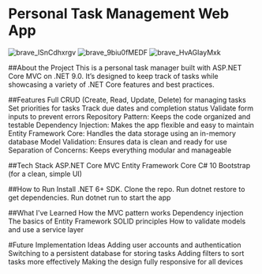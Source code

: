 # Personal Task Management Web App
![brave_lSnCdhxrgv](https://github.com/user-attachments/assets/dfb0513f-b855-4653-b815-f81cb452acb0)
![brave_9biu0fMEDF](https://github.com/user-attachments/assets/460b4448-b626-4472-b9a8-96d2a90eb049)
![brave_HvAGIayMxk](https://github.com/user-attachments/assets/a9437480-f9ac-41be-bc83-08bb27d2b186)


##About the Project
This is a personal task manager built with ASP.NET Core MVC on .NET 9.0. It’s designed to keep track of tasks while showcasing a variety of .NET Core features and best practices.

##Features
Full CRUD (Create, Read, Update, Delete) for managing tasks
Set priorities for tasks
Track due dates and completion status
Validate form inputs to prevent errors
Repository Pattern: Keeps the code organized and testable
Dependency Injection: Makes the app flexible and easy to maintain
Entity Framework Core: Handles the data storage using an in-memory database
Model Validation: Ensures data is clean and ready for use
Separation of Concerns: Keeps everything modular and manageable

##Tech Stack
ASP.NET Core MVC
Entity Framework Core
C# 10
Bootstrap (for a clean, simple UI)

##How to Run
Install .NET 6+ SDK.
Clone the repo.
Run dotnet restore to get dependencies.
Run dotnet run to start the app

##What I've Learned
How the MVC pattern works
Dependency injection
The basics of Entity Framework
SOLID principles
How to validate models and use a service layer

#Future Implementation Ideas
Adding user accounts and authentication
Switching to a persistent database for storing tasks
Adding filters to sort tasks more effectively
Making the design fully responsive for all devices
